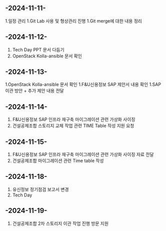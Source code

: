 -2024-11-11-
----
1.일정 관리
1.Git Lab 사용 및 형상관리 진행
1.Git merge에 대한 내용 정리

-2024-11-12-
----
1. Tech Day PPT 문서 다듬기
1. OpenStack Kolla-ansible 문서 확인

-2024-11-13-
----
1.OpenStack Kolla-ansible 문서 확인
1.F&U신용정보 SAP 제안서 내용 확인
1.SAP 이관 방안 + 추가 제안 내용 전달

-2024-11-14-
----
1. F&U신용정보 SAP 인프라 재구축 마이그레이션 관련 가상화 사이징
1. 건설공제조합 스토리지 교체 작업 관련 TIME Table 작성 지원 요청

-2024-11-15-
----
1. F&U신용정보 SAP 인프라 재구축 마이그레이션 관련 가상화 사이징 자료 전달
1. 건설공제조합 마이그레이션 관련 Time table 작성

-2024-11-18-
----
1. 유신정보 정기점검 보고서 변경
1. Tech Day

-2024-11-19-
----
1. 건설공제조합 2차 스토리지 이관 작업 진행 방문 지원
 